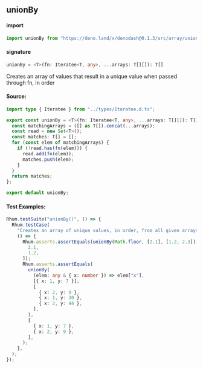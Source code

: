 ## unionBy

#### import

```typescript
import unionBy from "https://deno.land/x/denodash@0.1.3/src/array/unionBy.ts";
```

#### signature

```typescript
unionBy = <T>(fn: Iteratee<T, any>, ...arrays: T[][]): T[]
```

Creates an array of values that result in a unique value when passed through fn,
in order

#### Source:

```typescript
import type { Iteratee } from "../types/Iteratee.d.ts";

export const unionBy = <T>(fn: Iteratee<T, any>, ...arrays: T[][]): T[] => {
  const matchingArrays = ([] as T[]).concat(...arrays);
  const read = new Set<T>();
  const matches: T[] = [];
  for (const elem of matchingArrays) {
    if (!read.has(fn(elem))) {
      read.add(fn(elem));
      matches.push(elem);
    }
  }
  return matches;
};

export default unionBy;
```

#### Test Examples:

```typescript
Rhum.testSuite("unionBy()", () => {
  Rhum.testCase(
    "Creates an array of unique values, in order, from all given arrays, given an iteratee",
    () => {
      Rhum.asserts.assertEquals(unionBy(Math.floor, [2.1], [1.2, 2.3]), [
        2.1,
        1.2,
      ]);
      Rhum.asserts.assertEquals(
        unionBy(
          (elem: any & { x: number }) => elem["x"],
          [{ x: 1, y: 7 }],
          [
            { x: 2, y: 9 },
            { x: 1, y: 30 },
            { x: 2, y: 44 },
          ],
        ),
        [
          { x: 1, y: 7 },
          { x: 2, y: 9 },
        ],
      );
    },
  );
});
```
